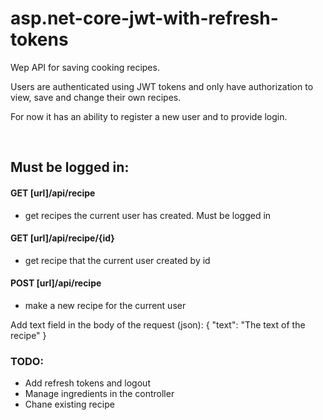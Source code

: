# asp.net-core-jwt-with-refresh-tokens

Wep API for saving cooking recipes.

Users are authenticated using JWT tokens and only have authorization to view, save and change their own recipes.

For now it has an ability to register a new user and to provide login. 

</br>

## Must be logged in:

#### GET [url]/api/recipe
- get recipes the current user has created. Must be logged in

#### GET [url]/api/recipe/{id}
- get recipe that the current user created by id

#### POST [url]/api/recipe
- make a new recipe for the current user

Add text field in the  body of the request (json):
{
  "text": "The text of the recipe"
}

### TODO: 
- Add refresh tokens and logout
- Manage ingredients in the controller
- Chane existing recipe
